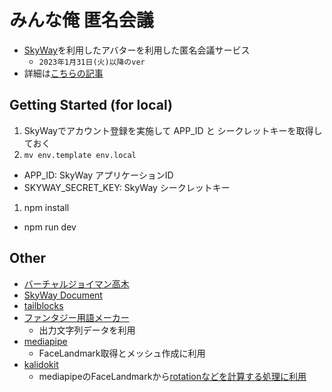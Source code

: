 # みんな俺 匿名会議

- [SkyWay](https://skyway.ntt.com/ja/)を利用したアバターを利用した匿名会議サービス
  - `2023年1月31日(火)以降のver`
- 詳細は[こちらの記事](https://)

## Getting Started (for local)

1. SkyWayでアカウント登録を実施して APP_ID と シークレットキーを取得しておく
1. `mv env.template env.local`
  - APP_ID: SkyWay アプリケーションID
  - SKYWAY_SECRET_KEY: SkyWay シークレットキー
1. npm install
  - npm run dev

## Other

- [バーチャルジョイマン高木](https://campaign.showroom-live.com/takagi/)
- [SkyWay Document](https://skyway.ntt.com/ja/docs/)
- [tailblocks](https://tailblocks.cc/)
- [ファンタジー用語メーカー](https://namaemaker.net/archives/fantasy-term.html)
  - 出力文字列データを利用
- [mediapipe](https://developers.google.com/mediapipe)
  - FaceLandmark取得とメッシュ作成に利用
- [kalidokit](https://github.com/yeemachine/kalidokit)
  - mediapipeのFaceLandmarkから[rotationなどを計算する処理に利用](https://github.com/yeemachine/kalidokit/blob/main/src/FaceSolver/calcHead.ts)
